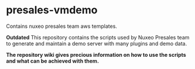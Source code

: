 presales-vmdemo
===============
Contains nuxeo presales team aws templates.

**Outdated** This repository contains the scripts used by Nuxeo Presales team to generate and maintain a demo server with many plugins and demo data.

**The repository wiki gives precious information on how to use the scripts and what can be achieved with them.**





